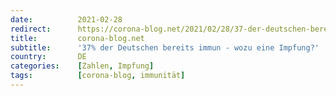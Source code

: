 ```yaml
---
date:          2021-02-28
redirect:      https://corona-blog.net/2021/02/28/37-der-deutschen-bereits-immun-wozu-eine-impfung/
title:         corona-blog.net
subtitle:      '37% der Deutschen bereits immun - wozu eine Impfung?'
country:       DE
categories:    [Zahlen, Impfung]
tags:          [corona-blog, immunität]
---
```

